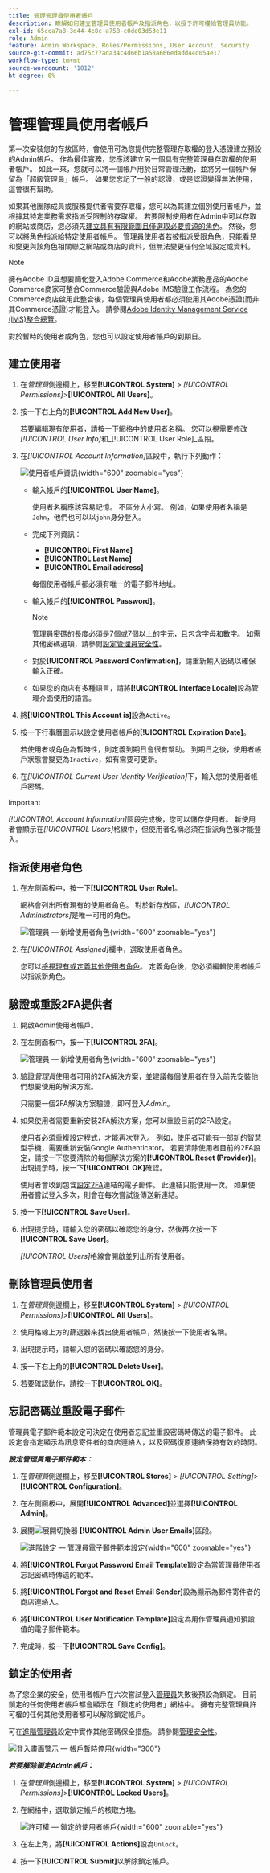 ```yaml
---
title: 管理管理員使用者帳戶
description: 瞭解如何建立管理員使用者帳戶及指派角色，以授予許可權給管理員功能。
exl-id: 65cca7a8-3d44-4c8c-a758-c0de03d53e11
role: Admin
feature: Admin Workspace, Roles/Permissions, User Account, Security
source-git-commit: ad75c77ada34c4d66b1a58a666edadd44d054e17
workflow-type: tm+mt
source-wordcount: '1012'
ht-degree: 0%

---
```


# 管理管理員使用者帳戶

第一次安裝您的存放區時，會使用可為您提供完整管理存取權的登入憑證建立預設的Admin帳戶。 作為最佳實務，您應該建立另一個具有完整管理員存取權的使用者帳戶。 如此一來，您就可以將一個帳戶用於日常管理活動，並將另一個帳戶保留為「超級管理員」帳戶。 如果您忘記了一般的認證，或是認證變得無法使用，這會很有幫助。

如果其他團隊成員或服務提供者需要存取權，您可以為其建立個別使用者帳戶，並根據其特定業務需求指派受限制的存取權。 若要限制使用者在Admin中可以存取的網站或商店，您必須先[建立具有有限範圍且僅選取必要資源的角色](permissions-user-roles.md)。 然後，您可以將角色指派給特定使用者帳戶。 管理員使用者若被指派受限角色，只能看見和變更與該角色相關聯之網站或商店的資料，但無法變更任何全域設定或資料。

>[!NOTE]
>
>擁有Adobe ID且想要簡化登入Adobe Commerce和Adobe業務產品的Adobe Commerce商家可整合Commerce驗證與Adobe IMS驗證工作流程。 為您的Commerce商店啟用此整合後，每個管理員使用者都必須使用其Adobe憑證(而非其Commerce憑證)才能登入。 請參閱[Adobe Identity Management Service (IMS)整合總覽](https://experienceleague.adobe.com/docs/commerce-admin/start/admin/ims/adobe-ims-integration-overview.html)。

對於暫時的使用者或角色，您也可以設定使用者帳戶的到期日。

<!--  update this to a better info-graphic ![User types for your Admin](./assets/merchant-admin-users.png) -->

## 建立使用者

1. 在&#x200B;_管理員_&#x200B;側邊欄上，移至&#x200B;**[!UICONTROL System]** > _[!UICONTROL Permissions]_>**[!UICONTROL All Users]**。

1. 按一下右上角的&#x200B;**[!UICONTROL Add New User]**。

   若要編輯現有使用者，請按一下網格中的使用者名稱。 您可以視需要修改&#x200B;_[!UICONTROL User Info]_&#x200B;和_[!UICONTROL User Role]_&#x200B;區段。

1. 在&#x200B;_[!UICONTROL Account Information]_&#x200B;區段中，執行下列動作：

   ![使用者帳戶資訊](./assets/permissions-user-new.png){width="600" zoomable="yes"}

   - 輸入帳戶的&#x200B;**[!UICONTROL User Name]**。

     使用者名稱應該容易記憶。 不區分大小寫。 例如，如果使用者名稱是`John`，他們也可以以`john`身分登入。

   - 完成下列資訊：

      - **[!UICONTROL First Name]**
      - **[!UICONTROL Last Name]**
      - **[!UICONTROL Email address]**

     每個使用者帳戶都必須有唯一的電子郵件地址。

   - 輸入帳戶的&#x200B;**[!UICONTROL Password]**。

     >[!NOTE]
     >
     >管理員密碼的長度必須是7個或7個以上的字元，且包含字母和數字。 如需其他密碼選項，請參閱[設定管理員安全性](security-admin.md)。

   - 對於&#x200B;**[!UICONTROL Password Confirmation]**，請重新輸入密碼以確保輸入正確。

   - 如果您的商店有多種語言，請將&#x200B;**[!UICONTROL Interface Locale]**&#x200B;設為管理介面使用的語言。

1. 將&#x200B;**[!UICONTROL This Account is]**&#x200B;設為`Active`。

1. 按一下行事曆圖示以設定使用者帳戶的&#x200B;**[!UICONTROL Expiration Date]**。

   若使用者或角色為暫時性，則定義到期日會很有幫助。 到期日之後，使用者帳戶狀態會變更為`Inactive`，如有需要可更新。

1. 在&#x200B;_[!UICONTROL Current User Identity Verification]_&#x200B;下，輸入您的使用者帳戶密碼。

>[!IMPORTANT]
>
>_[!UICONTROL Account Information]_&#x200B;區段完成後，您可以儲存使用者。 新使用者會顯示在&#x200B;_[!UICONTROL Users]_&#x200B;格線中，但使用者名稱必須在指派角色後才能登入。

## 指派使用者角色

1. 在左側面板中，按一下&#x200B;**[!UICONTROL User Role]**。

   網格會列出所有現有的使用者角色。 對於新存放區，_[!UICONTROL Administrators]_&#x200B;是唯一可用的角色。

   ![管理員 — 新增使用者角色](./assets/permissions-user-roles.png){width="600" zoomable="yes"}

1. 在&#x200B;_[!UICONTROL Assigned]_&#x200B;欄中，選取使用者角色。

   您可以[檢視現有或定義其他使用者角色](permissions-user-roles.md)。 定義角色後，您必須編輯使用者帳戶以指派新角色。

## 驗證或重設2FA提供者

1. 開啟Admin使用者帳戶。

1. 在左側面板中，按一下&#x200B;**[!UICONTROL 2FA]**。

   ![管理員 — 新增使用者角色](./assets/permissions-user-2fa.png){width="600" zoomable="yes"}

1. 驗證&#x200B;_管理員_&#x200B;使用者可用的2FA解決方案，並建議每個使用者在登入前先安裝他們想要使用的解決方案。

   只需要一個2FA解決方案驗證，即可登入&#x200B;_Admin_。

1. 如果使用者需要重新安裝2FA解決方案，您可以重設目前的2FA設定。

   使用者必須重複設定程式，才能再次登入。 例如，使用者可能有一部新的智慧型手機，需要重新安裝Google Authenticator。 若要清除使用者目前的2FA設定，請按一下您要清除的每個解決方案的&#x200B;**[!UICONTROL Reset (Provider)]**。 出現提示時，按一下&#x200B;**[!UICONTROL OK]**&#x200B;確認。

   使用者會收到包含[設定2FA](security-two-factor-authentication.md)連結的電子郵件。 此連結只能使用一次。 如果使用者嘗試登入多次，則會在每次嘗試後傳送新連結。

1. 按一下&#x200B;**[!UICONTROL Save User]**。

1. 出現提示時，請輸入您的密碼以確認您的身分，然後再次按一下&#x200B;**[!UICONTROL Save User]**。

   _[!UICONTROL Users]_&#x200B;格線會開啟並列出所有使用者。

## 刪除管理員使用者

1. 在&#x200B;_管理員_&#x200B;側邊欄上，移至&#x200B;**[!UICONTROL System]** > _[!UICONTROL Permissions]_>**[!UICONTROL All Users]**。

1. 使用格線上方的篩選器來找出使用者帳戶，然後按一下使用者名稱。

1. 出現提示時，請輸入您的密碼以確認您的身分。

1. 按一下右上角的&#x200B;**[!UICONTROL Delete User]**。

1. 若要確認動作，請按一下&#x200B;**[!UICONTROL OK]**。

## 忘記密碼並重設電子郵件

管理員電子郵件範本設定可決定在使用者忘記並重設密碼時傳送的電子郵件。 此設定會指定顯示為訊息寄件者的商店連絡人，以及密碼復原連結保持有效的時間。

**_設定管理員電子郵件範本：_**

1. 在&#x200B;_管理員_&#x200B;側邊欄上，移至&#x200B;**[!UICONTROL Stores]** > _[!UICONTROL Setting]_>**[!UICONTROL Configuration]**。

1. 在左側面板中，展開&#x200B;**[!UICONTROL Advanced]**&#x200B;並選擇&#x200B;**[!UICONTROL Admin]**。

1. 展開![展開切換器](../assets/icon-display-expand.png) **[!UICONTROL Admin User Emails]**&#x200B;區段。

   ![進階設定 — 管理員電子郵件範本設定](../configuration-reference/advanced/assets/admin-admin-user-emails.png){width="600" zoomable="yes"}

1. 將&#x200B;**[!UICONTROL Forgot Password Email Template]**&#x200B;設定為當管理員使用者忘記密碼時傳送的範本。

1. 將&#x200B;**[!UICONTROL Forgot and Reset Email Sender]**&#x200B;設為顯示為郵件寄件者的商店連絡人。

1. 將&#x200B;**[!UICONTROL User Notification Template]**&#x200B;設定為用作管理員通知預設值的電子郵件範本。

1. 完成時，按一下&#x200B;**[!UICONTROL Save Config]**。

## 鎖定的使用者

為了您企業的安全，使用者帳戶在六次嘗試登入[管理員](../getting-started/admin-signin.md)失敗後預設為鎖定。 目前鎖定的任何使用者帳戶都會顯示在「鎖定的使用者」網格中。 擁有完整管理員許可權的任何其他使用者都可以解除鎖定帳戶。

可在[進階管理員](../configuration-reference/advanced/admin.md#security)設定中實作其他密碼保全措施。 請參閱[管理安全性](security-admin.md)。

![登入畫面警示 — 帳戶暫時停用](./assets/admin-login-locked-out-message.png){width="300"}

**_若要解除鎖定Admin帳戶：_**

1. 在&#x200B;_管理員_&#x200B;側邊欄上，移至&#x200B;**[!UICONTROL System]** > _[!UICONTROL Permissions]_>**[!UICONTROL Locked Users]**。

1. 在網格中，選取鎖定帳戶的核取方塊。

   ![許可權 — 鎖定的使用者帳戶](./assets/permissions-locked-users-grid.png){width="600" zoomable="yes"}

1. 在左上角，將&#x200B;**[!UICONTROL Actions]**&#x200B;設為`Unlock`。

1. 按一下&#x200B;**[!UICONTROL Submit]**&#x200B;以解除鎖定帳戶。
